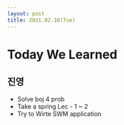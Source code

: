 ```yaml
---
layout: post
title: 2021.02.16(Tue)
---
```


# Today We Learned

## 진영

- Solve boj 4 prob
- Take a spring Lec - 1 ~ 2
- Try to Wirte SWM application
